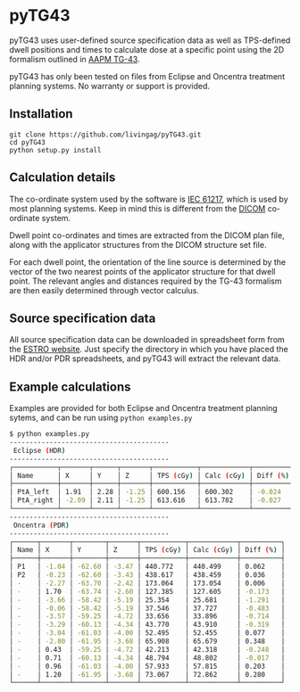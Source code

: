 # pyTG43

pyTG43 uses user-defined source specification data as well as TPS-defined dwell positions and times to calculate dose at a specific point using the 2D formalism outlined in [AAPM TG-43](http://dx.doi.org/10.1118/1.1646040).

pyTG43 has only been tested on files from Eclipse and Oncentra treatment planning systems. No warranty or support is provided.

## Installation

```
git clone https://github.com/livingag/pyTG43.git
cd pyTG43
python setup.py install
```

## Calculation details

The co-ordinate system used by the software is [IEC 61217](https://i.imgur.com/k926EqO.png), which is used by most planning systems. Keep in mind this is different from the [DICOM](http://dicom.nema.org/DICOM/2013/output/chtml/part17/figures/PS3.17_FFF.1.2-3.svg) co-ordinate system.

Dwell point co-ordinates and times are extracted from the DICOM plan file, along with the applicator structures from the DICOM structure set file.

For each dwell point, the orientation of the line source is determined by the vector of the two nearest points of the applicator structure for that dwell point. The relevant angles and distances required by the TG-43 formalism are then easily determined through vector calculus.

## Source specification data

All source specification data can be downloaded in spreadsheet form from the [ESTRO website](https://www.estro.org/about/governance-organisation/committees-activities/tg43). Just specify the directory in which you have placed the HDR and/or PDR spreadsheets, and pyTG43 will extract the relevant data.

## Example calculations

Examples are provided for both Eclipse and Oncentra treatment planning sytems, and can be run using `python examples.py`

```bash
$ python examples.py
----------------------------------------
 Eclipse (HDR)
----------------------------------------
┌───────────┬───────┬──────┬───────┬───────────┬────────────┬──────────┐
│ Name      │ X     │ Y    │ Z     │ TPS (cGy) │ Calc (cGy) │ Diff (%) │
├───────────┼───────┼──────┼───────┼───────────┼────────────┼──────────┤
│ PtA_left  │ 1.91  │ 2.28 │ -1.25 │ 600.156   │ 600.302    │ -0.024   │
│ PtA_right │ -2.09 │ 2.11 │ -1.25 │ 613.616   │ 613.782    │ -0.027   │
└───────────┴───────┴──────┴───────┴───────────┴────────────┴──────────┘
----------------------------------------
 Oncentra (PDR)
----------------------------------------
┌──────┬───────┬────────┬───────┬───────────┬────────────┬──────────┐
│ Name │ X     │ Y      │ Z     │ TPS (cGy) │ Calc (cGy) │ Diff (%) │
├──────┼───────┼────────┼───────┼───────────┼────────────┼──────────┤
│ P1   │ -1.04 │ -62.60 │ -3.47 │ 440.772   │ 440.499    │ 0.062    │
│ P2   │ -0.23 │ -62.60 │ -3.43 │ 438.617   │ 438.459    │ 0.036    │
│ -    │ -2.27 │ -63.70 │ -2.42 │ 173.064   │ 173.054    │ 0.006    │
│ -    │ 1.70  │ -63.74 │ -2.60 │ 127.385   │ 127.605    │ -0.173   │
│ -    │ -3.66 │ -58.42 │ -5.19 │ 25.354    │ 25.681     │ -1.291   │
│ -    │ -0.06 │ -58.42 │ -5.19 │ 37.546    │ 37.727     │ -0.483   │
│ -    │ -3.57 │ -59.25 │ -4.72 │ 33.656    │ 33.896     │ -0.714   │
│ -    │ -3.29 │ -60.13 │ -4.34 │ 43.770    │ 43.910     │ -0.319   │
│ -    │ -3.04 │ -61.03 │ -4.00 │ 52.495    │ 52.455     │ 0.077    │
│ -    │ -2.80 │ -61.95 │ -3.68 │ 65.908    │ 65.679     │ 0.348    │
│ -    │ 0.43  │ -59.25 │ -4.72 │ 42.213    │ 42.318     │ -0.248   │
│ -    │ 0.71  │ -60.13 │ -4.34 │ 48.794    │ 48.802     │ -0.017   │
│ -    │ 0.96  │ -61.03 │ -4.00 │ 57.933    │ 57.815     │ 0.203    │
│ -    │ 1.20  │ -61.95 │ -3.68 │ 73.067    │ 72.862     │ 0.280    │
└──────┴───────┴────────┴───────┴───────────┴────────────┴──────────┘
```
